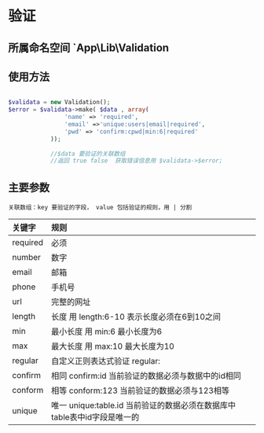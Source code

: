 # 验证

## 所属命名空间 `App\Lib\Validation

## 使用方法 

```php

$validata = new Validation();
$error = $validata->make( $data , array(
				'name' => 'required',
				'email' =>'unique:users|email|required',
				'pwd' => 'confirm:cpwd|min:6|required'
			));
			
			//$data 要验证的关联数组
			//返回 true false  获取错误信息用 $validata->$error;

```

## 主要参数
 	关联数组：key 要验证的字段， value 包括验证的规则，用 | 分割
	
| 关键字 | 规则 |
|:---|:---|
| required | 必须 |
| number | 数字 |
| email | 邮箱 |
| phone | 手机号 |
| url | 完整的网址 |
| length | 长度 用 length:6-10 表示长度必须在6到10之间 |
| min | 最小长度 用 min:6 最小长度为6 |
| max | 最大长度 用 max:10 最大长度为10 |
| regular | 自定义正则表达式验证 regular: |
| confirm | 相同 confirm:id 当前验证的数据必须与数据中的id相同 |
| conform | 相等 conform:123 当前验证的数据必须与123相等 |
| unique | 唯一 unique:table.id 当前验证的数据必须在数据库中table表中id字段是唯一的 |

